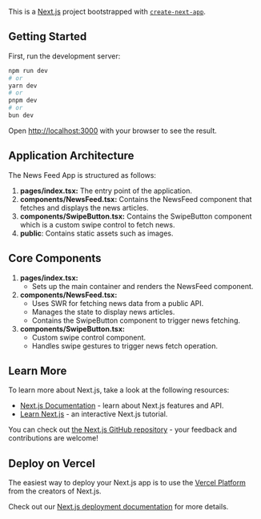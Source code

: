 This is a [Next.js](https://nextjs.org/) project bootstrapped with [`create-next-app`](https://github.com/vercel/next.js/tree/canary/packages/create-next-app).

## Getting Started

First, run the development server:

```bash
npm run dev
# or
yarn dev
# or
pnpm dev
# or
bun dev
```

Open [http://localhost:3000](http://localhost:3000) with your browser to see the result.

## Application Architecture
The News Feed App is structured as follows:

1. **pages/index.tsx:** The entry point of the application.
2. **components/NewsFeed.tsx:** Contains the NewsFeed component that fetches and displays the news articles.
3. **components/SwipeButton.tsx:** Contains the SwipeButton component which is a custom swipe control to fetch news.
4. **public**: Contains static assets such as images.
   
## Core Components
1. **pages/index.tsx:**
   - Sets up the main container and renders the NewsFeed component.
2. **components/NewsFeed.tsx:**
   - Uses SWR for fetching news data from a public API.
   - Manages the state to display news articles.
   - Contains the SwipeButton component to trigger news fetching.
3. **components/SwipeButton.tsx:**
   - Custom swipe control component.
   - Handles swipe gestures to trigger news fetch operation.


## Learn More

To learn more about Next.js, take a look at the following resources:

- [Next.js Documentation](https://nextjs.org/docs) - learn about Next.js features and API.
- [Learn Next.js](https://nextjs.org/learn) - an interactive Next.js tutorial.

You can check out [the Next.js GitHub repository](https://github.com/vercel/next.js/) - your feedback and contributions are welcome!

## Deploy on Vercel

The easiest way to deploy your Next.js app is to use the [Vercel Platform](https://vercel.com/new?utm_medium=default-template&filter=next.js&utm_source=create-next-app&utm_campaign=create-next-app-readme) from the creators of Next.js.

Check out our [Next.js deployment documentation](https://nextjs.org/docs/deployment) for more details.
